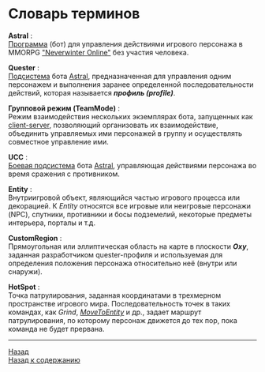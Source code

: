 # Словарь терминов

<a name ="ref-Astral">**Astral**</a> :<br/>
[Программа](https://www.neverwinter-bot.com/forums/index.php) (бот) для управления действиями игрового персонажа в MMORPG ["Neverwinter Online"](https://www.arcgames.com/en/games/neverwinter/news) без участия человека.

<a name ="ref-Quester">**Quester**</a> :<br/>
[Подсистема](https://www.neverwinter-bot.com/forums/viewtopic.php?p=43900#p43900) бота [Astral](https://www.neverwinter-bot.com/forums/index.php), предназначенная для управления одним персонажем и выполнения заранее определенной последовательности действий, которая называется ***профиль (рrofile)***.

<a name ="ref-TeamMode">**Групповой режим (TeamMode)**</a> :<br/>
Режим взаимодействия нескольких экземплярах бота, запущенных как [client-server](https://www.neverwinter-bot.com/forums/viewtopic.php?p=44734#p44734), позволяющий организовать их взаимодействие, объединить управляемых ими персонажей в группу и осуществлять совместное управление ими.

<a name ="ref-UCC">**UCC**</a> :<br/>
[Боевая подсистема](https://www.neverwinter-bot.com/forums/viewtopic.php?p=44736#p44736) бота [Astral](https://www.neverwinter-bot.com/forums/index.php), управляющая действиями персонажа во время сражения с противником.

<a name ="ref-Entity">**Entity**</a> :<br/>
Внутриигровой объект, являющийся частью игрового процесса или декорацией. К *Entity* относятся все игровые или неигровые персонажи (NPC), спутники, противники и босы подземелий, некоторые предметы интерьера, порталы и т.д.

<a name ="ref-CustomRegion">**CustomRegion**</a> :<br/>
Прямоугольная или эллиптическая область на карте в плоскости ***Oxy***, заданная разработчиком quester-профиля и используемая для определения положения персонажа относительно неё (внутри или снаружи).

<a name ="ref-HotSpot">**HotSpot**</a> :<br/>
Точка патрулирования, заданная координатами в трехмерном пространстве игрового мира. Последовательность точек в таких командах, как *Grind*, [*MoveToEntity*](../Quester/Actions/MoveToEntity-EN.md) и др., задает маршрут патрулирования, по которому персонаж движется до тех пор, пока команда не будет прервана.

---

<a href="javascript:history.back()">Назад</a>  
[Назад к содержанию](../index.md)